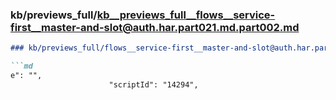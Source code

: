 ### kb/previews_full/kb__previews_full__flows__service-first__master-and-slot@auth.har.part021.md.part002.md

```md
### kb/previews_full/flows__service-first__master-and-slot@auth.har.part021.md (part 002)

```md
e": "",
                      "scriptId": "14294",
                  
```

```

```
